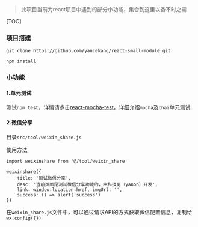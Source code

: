
> 此项目当前为react项目中遇到的部分小功能，集合到这里以备不时之需

[TOC]

### 项目搭建
```
git clone https://github.com/yancekang/react-small-module.git

npm install
```
### 小功能
#### 1.单元测试

测试`npm test`，详情请点击[react-mocha-test](https://github.com/yancekang/react-mocha-test.git)，详细介绍`mocha`及`chai`单元测试

#### 2.微信分享

目录`src/tool/weixin_share.js`

使用方法
```
import weixinshare from '@/tool/weixin_share'

weixinshare({
    title: '测试微信分享',
    desc: '当前页面是测试微信分享功能的，由科技男（yanon）开发',
    link: window.location.href, imgUrl: '',
    success: () => alert('success')
})
```
在`weixin_share.js`文件中，可以通过请求API的方式获取微信配置信息，复制给`wx.config({})`
